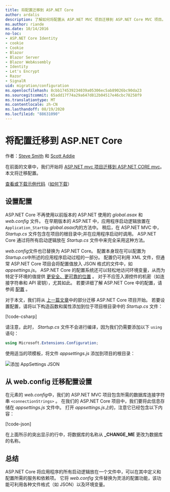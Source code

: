```yaml
---
title: 将配置迁移到 ASP.NET Core
author: ardalis
description: 了解如何将配置从 ASP.NET MVC 项目迁移到 ASP.NET Core MVC 项目。
ms.author: riande
ms.date: 10/14/2016
no-loc:
- ASP.NET Core Identity
- cookie
- Cookie
- Blazor
- Blazor Server
- Blazor WebAssembly
- Identity
- Let's Encrypt
- Razor
- SignalR
uid: migration/configuration
ms.openlocfilehash: 8cbb174539234039a05306ec5ab89026bc90da23
ms.sourcegitcommit: 65add17f74a29a647d812b04517e46cbc78258f9
ms.translationtype: MT
ms.contentlocale: zh-CN
ms.lasthandoff: 08/19/2020
ms.locfileid: "88631090"
---
```

# <a name="migrate-configuration-to-aspnet-core"></a>将配置迁移到 ASP.NET Core

作者：[Steve Smith](https://ardalis.com/) 和 [Scott Addie](https://scottaddie.com)

在前面的文章中，我们开始将 [ASP.NET mvc 项目迁移到 ASP.NET CORE mvc](xref:migration/mvc)。 本文将迁移配置。

[查看或下载示例代码](https://github.com/dotnet/AspNetCore.Docs/tree/master/aspnetcore/migration/configuration/samples)（[如何下载](xref:index#how-to-download-a-sample)）

## <a name="setup-configuration"></a>设置配置

ASP.NET Core 不再使用以前版本的 ASP.NET 使用的 *global.asax* 和 *web.config* 文件。 在早期版本的 ASP.NET 中，应用程序启动逻辑放置在 `Application_StartUp` *global.asax*内的方法中。 稍后，在 ASP.NET MVC 中， *Startup.cs* 文件包含在项目的根目录中;并在应用程序启动时调用。 ASP.NET Core 通过将所有启动逻辑放在 *Startup.cs* 文件中来完全采用这种方法。

*web.config*文件也已替换为 ASP.NET Core。 配置本身现在可以配置为 *Startup.cs*中所述的应用程序启动过程的一部分。 配置仍可利用 XML 文件，但通常 ASP.NET Core 项目会将配置值放入 JSON 格式的文件中，如 *appsettings.js*。 ASP.NET Core 的配置系统还可以轻松地访问环境变量，从而为特定于环境的值提供 [更安全、更可靠的位置](xref:security/app-secrets) 。 对于不应签入源控件的机密（如连接字符串和 API 密钥），尤其如此。 若要详细了解 ASP.NET Core 中的配置，请参阅 [配置](xref:fundamentals/configuration/index) 。

对于本文，我们将从 [上一篇文章](xref:migration/mvc)中的部分迁移 ASP.NET Core 项目开始。 若要设置配置，请将以下构造函数和属性添加到位于项目根目录中的 *Startup.cs* 文件：

[!code-csharp[](configuration/samples/WebApp1/src/WebApp1/Startup.cs?range=11-16)]

请注意，此时， *Startup.cs* 文件不会进行编译，因为我们仍需要添加以下 `using` 语句：

```csharp
using Microsoft.Extensions.Configuration;
```

使用适当的项模板，将文件 *appsettings.js* 添加到项目的根目录：

![添加 AppSettings JSON](configuration/_static/add-appsettings-json.png)

## <a name="migrate-configuration-settings-from-webconfig"></a>从 web.config 迁移配置设置

在元素的 *web.config*中，我们的 ASP.NET MVC 项目包含所需的数据库连接字符串 `<connectionStrings>` 。 在我们的 ASP.NET Core 项目中，我们要将此信息存储在 *appsettings.js* 文件中。 打开 *appsettings.js上*的，注意它已经包含以下内容：

[!code-json[](../migration/configuration/samples/WebApp1/src/WebApp1/appsettings.json?highlight=4)]

在上面所示的突出显示的行中，将数据库的名称从 **_CHANGE_ME** 更改为数据库的名称。

## <a name="summary"></a>总结

ASP.NET Core 将应用程序的所有启动逻辑放在一个文件中，可以在其中定义和配置所需的服务和依赖项。 它将 *web.config* 文件替换为灵活的配置功能，该功能可利用各种文件格式（如 JSON）以及环境变量。
